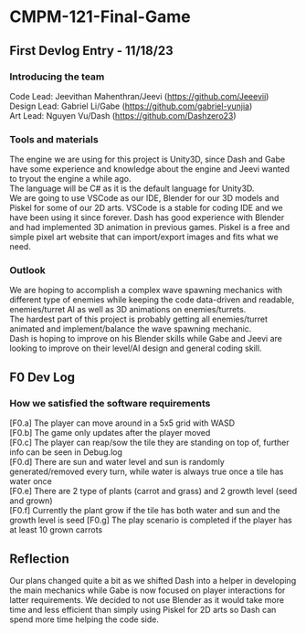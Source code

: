 # CMPM-121-Final-Game
## First Devlog Entry - 11/18/23
### Introducing the team
Code Lead: Jeevithan Mahenthran/Jeevi (https://github.com/Jeeevii)  
Design Lead: Gabriel Li/Gabe (https://github.com/gabriel-yunjia)  
Art Lead: Nguyen Vu/Dash (https://github.com/Dashzero23)  

### Tools and materials
The engine we are using for this project is Unity3D, since Dash and Gabe have some experience and knowledge about the engine and Jeevi wanted to tryout the engine a while ago.  
The language will be C# as it is the default language for Unity3D.  
We are going to use VSCode as our IDE, Blender for our 3D models and Piskel for some of our 2D arts. VSCode is a stable for coding IDE and we have been using it since forever. Dash has good experience with Blender and had implemented 3D animation in previous games. Piskel is a free and simple pixel art website that can import/export images and fits what we need.

### Outlook
We are hoping to accomplish a complex wave spawning mechanics with different type of enemies while keeping the code data-driven and readable, enemies/turret AI as well as 3D animations on enemies/turrets.  
The hardest part of this project is probably getting all enemies/turret animated and implement/balance the wave spawning mechanic.  
Dash is hoping to improve on his Blender skills while Gabe and Jeevi are looking to improve on their level/AI design and general coding skill.  

## F0 Dev Log
### How we satisfied the software requirements
[F0.a] The player can move around in a 5x5 grid with WASD  
[F0.b] The game only updates after the player moved  
[F0.c] The player can reap/sow the tile they are standing on top of, further info can be seen in Debug.log  
[F0.d] There are sun and water level and sun is randomly generated/removed every turn, while water is always true once a tile has water once  
[F0.e] There are 2 type of plants (carrot and grass) and 2 growth level (seed and grown)  
[F0.f] Currently the plant grow if the tile has both water and sun and the growth level is seed
[F0.g] The play scenario is completed if the player has at least 10 grown carrots  
## Reflection
Our plans changed quite a bit as we shifted Dash into a helper in developing the main mechanics while Gabe is now focused on player interactions for latter requirements. We decided to not use Blender as it would take more time and less efficient than simply using Piskel for 2D arts so Dash can spend more time helping the code side.
